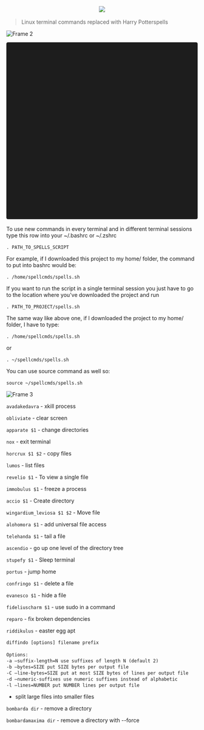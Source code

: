 <p align="center">
  <img src="https://user-images.githubusercontent.com/12611076/66220372-30a03280-e6cd-11e9-9263-55f1eb129b1d.png">
</p>


>Linux terminal commands replaced with Harry Potterspells

![Frame 2](https://user-images.githubusercontent.com/12611076/66304658-05e8f080-e8fe-11e9-8af1-e5876e29a740.png)

![install](spells.gif)

To use new commands in every terminal and in different terminal sessions type this row into your ~/.bashrc or ~/.zshrc 
```
. PATH_TO_SPELLS_SCRIPT 
```
For example, if I downloaded this project to my home/ folder, the command to put into bashrc would be:
```
. /home/spellcmds/spells.sh 
```

If you want to run the script in a single terminal session you just have to go to the location where you've downloaded the project and run 
```
. PATH_TO_PROJECT/spells.sh
```

The same way like above one, if I downloaded the project to my home/ folder, I have to type:
```
. /home/spellcmds/spells.sh
```

or 

```
. ~/spellcmds/spells.sh
```

You can use source command as well so:

```
source ~/spellcmds/spells.sh 
```

![Frame 3](https://user-images.githubusercontent.com/12611076/66304662-084b4a80-e8fe-11e9-9cd1-547b6b981a67.png)

`avadakedavra` - xkill process

`obliviate` - clear screen

`apparate $1` - change directories 

`nox` - exit terminal

`horcrux $1 $2` - copy files 

`lumos` - list files

`revelio $1` - To view a single file

`immobulus $1` - freeze a process 

`accio $1` - Create directory

`wingardium_leviosa $1 $2` - Move file

`alohomora $1` - add universal file access

`telehanda $1` - tail a file

`ascendio` - go up one level of the directory tree

`stupefy $1` - Sleep terminal

`portus` - jump home

`confringo $1` - delete a file

`evanesco $1` - hide a file

`fideliuscharm $1` - use sudo in a command

`reparo` - fix broken dependencies

`riddikulus` - easter egg apt

```
diffindo [options] filename prefix

Options:
-a –suffix-length=N use suffixes of length N (default 2)
-b –bytes=SIZE put SIZE bytes per output file
-C –line-bytes=SIZE put at most SIZE bytes of lines per output file
-d –numeric-suffixes use numeric suffixes instead of alphabetic
-l –lines=NUMBER put NUMBER lines per output file
```
- split large files into smaller files

`bombarda dir` - remove a directory

`bombardamaxima dir` - remove a directory with --force
